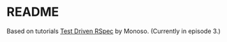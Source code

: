 # README

Based on tutorials [Test Driven RSpec](https://www.youtube.com/watch?v=Wb3oIfiLdZU) by Monoso. (Currently in episode 3.)